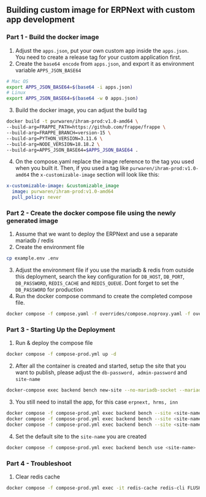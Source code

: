 ## Building custom image for ERPNext with custom app development
### Part 1 - Build the docker image
1. Adjust the `apps.json`, put your own custom app inside the `apps.json`. You need to create a release tag for your custom application first.
2. Create the `base64 encode` from `apps.json`, and export it as environment variable `APPS_JSON_BASE64`
```bash
# Mac OS
export APPS_JSON_BASE64=$(base64 -i apps.json)
# Linux
export APPS_JSON_BASE64=$(base64 -w 0 apps.json)
```
3. Build the docker image, you can adjust the build tag
```bash
docker build -t purwaren/ihram-prod:v1.0-amd64 \
--build-arg=FRAPPE_PATH=https://github.com/frappe/frappe \
--build-arg=FRAPPE_BRANCH=version-15 \
--build-arg=PYTHON_VERSION=3.11.6 \
--build-arg=NODE_VERSION=18.18.2 \
--build-arg=APPS_JSON_BASE64=$APPS_JSON_BASE64 .
```
4. On the compose.yaml replace the image reference to the tag you used when you built it. Then, if you used a tag like `purwaren/ihram-prod:v1.0-amd64` the `x-customizable-image` section will look like this:
```yaml
x-customizable-image: &customizable_image
  image: purwaren/ihram-prod:v1.0-amd64
  pull_policy: never
```
### Part 2 - Create the docker compose file using the newly generated image
1. Assume that we want to deploy the ERPNext and use a separate mariadb / redis
2. Create the environment file
```bash
cp example.env .env
```
3. Adjust the environment file if you use the mariadb & redis from outside this deployment, search the key configuration for `DB_HOST`, `DB_PORT`, `DB_PASSWORD`, `REDIS_CACHE` and `REDIS_QUEUE`. Dont forget to set the `DB_PASSWORD` for production
4. Run the docker compose command to create the completed compose file.
```bash
docker compose -f compose.yaml -f overrides/compose.noproxy.yaml -f overrides/compose.mariadb.yaml -f overrides/compose.redis.yaml config > ../compose-prod.yml
```
### Part 3 - Starting Up the Deployment
1. Run & deploy the compose file
```bash
docker compose -f compose-prod.yml up -d
```
2. After all the container is created and started, setup the site that you want to publish, please adjust the `db-password, admin-password` and `site-name`
```bash
docker-compose exec backend bench new-site --no-mariadb-socket --mariadb-root-password <db-password> --admin-password <admin-password> <site-name>
```
3. You still need to install the app, for this case `erpnext, hrms, inn`
```bash
docker compose -f compose-prod.yml exec backend bench --site <site-name> install-app erpnext
docker compose -f compose-prod.yml exec backend bench --site <site-name> install-app hrms
docker compose -f compose-prod.yml exec backend bench --site <site-name> install-app inn
```
4. Set the default site to the `site-name` you are created
```bash
docker compose -f compose-prod.yml exec backend bench use <site-name>
```
### Part 4 - Troubleshoot
1. Clear redis cache
```bash
docker compose -f compose-prod.yml exec -it redis-cache redis-cli FLUSHALL
```
